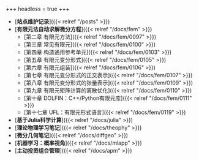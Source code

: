 +++
headless = true
+++


- [**站点维护记录**]({{< relref "/posts" >}})
- [**有限元法自动求解微分方程**]({{< relref "/docs/fem" >}})   
    - [第二章 有限元方法]({{< relref "/docs/fem/0097" >}})  
    - [第三章 常见有限元]({{< relref "/docs/fem/0100" >}})   
    - [第四章 构造通用参考单元]({{< relref "/docs/fem/0103" >}})    
    - [第五章 有限元变分形式]({{< relref "/docs/fem/0105" >}})   
    - [第六章 有限元组装]({{< relref "/docs/fem/0106" >}})   
    - [第七章 有限元变分形式的正交表示]({{< relref "/docs/fem/0107" >}})   
    - [第八章 有限元变分形式的张量表示]({{< relref "/docs/fem/0109" >}})    
    - [第九章 有限元矩阵计算的离散优化]({{< relref "/docs/fem/0110" >}})    
    - [第十章 DOLFIN：C++/Python有限元库]({{< relref "/docs/fem/0111" >}})    
    - [第十七章 UFL：有限元形式语言]({{< relref "/docs/fem/0119" >}})    
- [**基于Julia科学计算**]({{< relref "/docs/julia" >}})   
- [**理论物理学习笔记**]({{< relref "/docs/theophy" >}})  
- [**微分几何笔记**]({{< relref "/docs/diffgeo" >}})
- [**机器学习：概率视角**]({{< relref "/docs/mlapp" >}})
- [**主动投资组合管理**]({{< relref "/docs/apm" >}})







